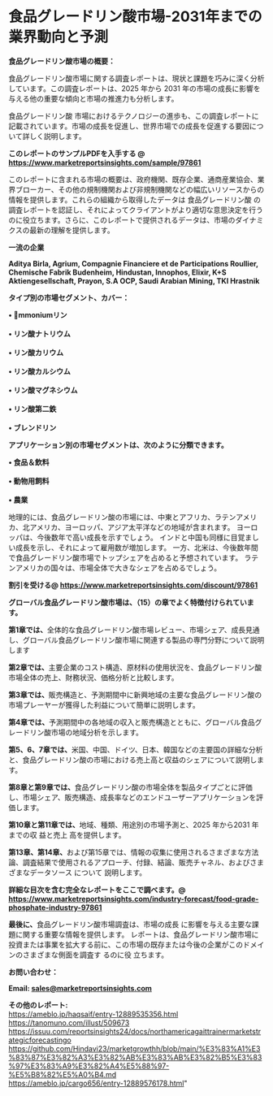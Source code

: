 # 食品グレードリン酸市場-2031年までの業界動向と予測

<strong><b>食品グレードリン酸市場の概要：</b></strong>

食品グレードリン酸市場に関する調査レポートは、現状と課題を巧みに深く分析しています。この調査レポートは、2025 年から 2031 年の市場の成長に影響を与える他の重要な傾向と市場の推進力も分析します。

食品グレードリン酸 市場におけるテクノロジーの進歩も、この調査レポートに記載されています。市場の成長を促進し、世界市場での成長を促進する要因について詳しく説明します。

<strong>このレポートのサンプルPDFを入手する @ <a href=https://www.marketreportsinsights.com/sample/97861>https://www.marketreportsinsights.com/sample/97861</a></strong>

このレポートに含まれる市場の概要は、政府機関、既存企業、通商産業協会、業界ブローカー、その他の規制機関および非規制機関などの幅広いリソースからの情報を提供します。これらの組織から取得したデータは 食品グレードリン酸 の調査レポートを認証し、それによってクライアントがより適切な意思決定を行うのに役立ちます。さらに、このレポートで提供されるデータは、市場のダイナミクスの最新の理解を提供します。

<strong>一流の企業</strong>

<strong><b>Aditya Birla, Agrium, Compagnie Financiere et de Participations Roullier, Chemische Fabrik Budenheim, Hindustan, Innophos, Elixir, K+S Aktiengesellschaft, Prayon, S.A OCP, Saudi Arabian Mining, TKI Hrastnik</b></strong>

<strong><b>タイプ別の市場セグメント、カバー：</b></strong>

<strong>• mmoniumリン<br><br>• リン酸ナトリウム<br><br>• リン酸カリウム<br><br>• リン酸カルシウム<br><br>• リン酸マグネシウム<br><br>• リン酸第二鉄<br><br>• ブレンドリン</strong>

<strong><b>アプリケーション別の市場セグメントは、次のように分類できます。</b></strong>

<strong>• 食品＆飲料<br><br>• 動物用飼料<br><br>• 農業</strong>

 地理的には、食品グレードリン酸の市場には、中東とアフリカ、ラテンアメリカ、北アメリカ、ヨーロッパ、アジア太平洋などの地域が含まれます。 ヨーロッパは、今後数年で高い成長を示すでしょう。 インドと中国も同様に目覚ましい成長を示し、それによって雇用数が増加します。 一方、北米は、今後数年間で食品グレードリン酸市場でトップシェアを占めると予想されています。 ラテンアメリカの国々は、市場全体で大きなシェアを占めるでしょう。

<strong>割引を受ける@ <a href=https://www.marketreportsinsights.com/discount/97861>https://www.marketreportsinsights.com/discount/97861</a></strong>

<strong><b>グローバル食品グレードリン酸市場は、（15）の章でよく特徴付けられています。</b></strong>

<strong><b>第</b></strong><strong><b>1章では、</b></strong>全体的な食品グレードリン酸市場レビュー、市場シェア、成長見通し、グローバル食品グレードリン酸市場に関連する製品の専門分野について説明します

<strong><b>第2章では、</b></strong>主要企業のコスト構造、原材料の使用状況を、食品グレードリン酸市場全体の売上、財務状況、価格分析と比較します。

<strong><b>第3章では、</b></strong>販売構造と、予測期間中に新興地域の主要な食品グレードリン酸の市場プレーヤーが獲得した利益について簡単に説明します。

<strong><b>第4章では、</b></strong>予測期間中の各地域の収入と販売構造とともに、グローバル食品グレードリン酸市場の地域分析を示します。

<strong><b>第5、6、7章では、</b></strong>米国、中国、ドイツ、日本、韓国などの主要国の詳細な分析と、食品グレードリン酸の市場における売上高と収益のシェアについて説明します。

<strong><b>第8章と第9章では、</b></strong>食品グレードリン酸の市場全体を製品タイプごとに評価し、市場シェア、販売構造、成長率などのエンドユーザーアプリケーションを評価します。

<strong><b>第10章と第11章では、</b></strong>地域、種類、用途別の市場予測と、2025 年から2031 年までの収 益と売上 高を提供します。

<strong><b>第13章、第14章、</b></strong>および第15章では、情報の収集に使用されるさまざまな方法論、調査結果で使用されるアプローチ、付録、結論、販売チャネル、およびさまざまなデータソース について 説明します。

<strong>詳細な目次を含む完全なレポートをここで調べます。@ <a href=https://www.marketreportsinsights.com/industry-forecast/food-grade-phosphate-industry-97861>https://www.marketreportsinsights.com/industry-forecast/food-grade-phosphate-industry-97861</a></strong>

<strong><b>最後に、</b></strong>食品グレードリン酸市場調査は、市場の成長 に影響を</a>与える主要な課題に関する重要な情報を提供します。 レポートは、食品グレードリン酸市場に投資または事業を拡大する前に、この市場の既存または今後の企業がこのドメインのさまざまな側面を調査す るのに役 立ちます。

<strong><b>お問い合わせ：</b></strong>

<strong>Email: </strong><a href=mailto:sales@marketreportsinsights.com><strong>sales@marketreportsinsights.com</strong></a>

<strong>その他のレポート:</strong>
<br>
<a href=https://ameblo.jp/haqsaif/entry-12889535356.html>https://ameblo.jp/haqsaif/entry-12889535356.html</a>
<br>
<a href=https://tanomuno.com/illust/509673>https://tanomuno.com/illust/509673</a>
<br>
<a href=https://issuu.com/reportsinsights24/docs/northamericagaittrainermarketstrategicforecastingo>https://issuu.com/reportsinsights24/docs/northamericagaittrainermarketstrategicforecastingo</a>
<br>
<a href=https://github.com/Hindavi23/marketgrowthh/blob/main/%E3%83%A1%E3%83%87%E3%82%A3%E3%82%AB%E3%83%AB%E3%82%B5%E3%83%97%E3%83%A9%E3%82%A4%E5%88%97-%E5%B8%82%E5%A0%B4.md>https://github.com/Hindavi23/marketgrowthh/blob/main/%E3%83%A1%E3%83%87%E3%82%A3%E3%82%AB%E3%83%AB%E3%82%B5%E3%83%97%E3%83%A9%E3%82%A4%E5%88%97-%E5%B8%82%E5%A0%B4.md</a>
<br>
<a href=https://ameblo.jp/cargo656/entry-12889576178.html>https://ameblo.jp/cargo656/entry-12889576178.html</a>"

